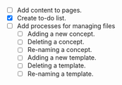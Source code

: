 - [ ] Add content to pages.
- [x] Create to-do list.
- [ ] Add processes for managing files
   - [ ] Adding a new concept.
   - [ ] Deleting a concept.
   - [ ] Re-naming a concept.
   - [ ] Adding a new template.
   - [ ] Deleting a template.
   - [ ] Re-naming a template.

